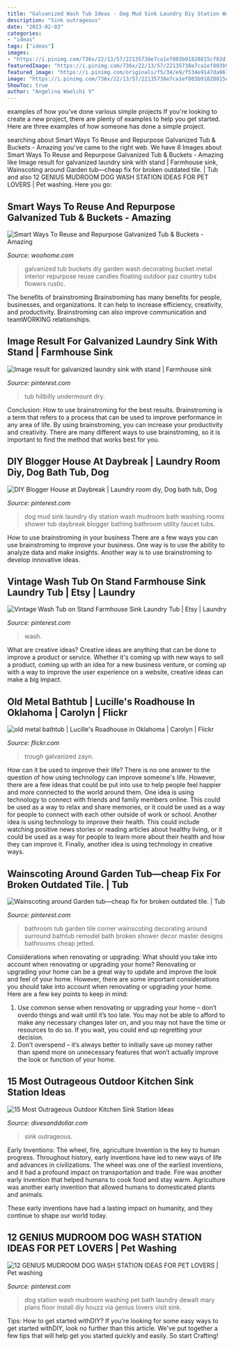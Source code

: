 ```yaml
---
title: "Galvanized Wash Tub Ideas - Dog Mud Sink Laundry Diy Station Wash Mudroom Bath Washing Rooms Shower Tub Daybreak Blogger Bathing Bathroom Utility Faucet Tubs"
description: "Sink outrageous"
date: "2023-02-03"
categories:
- "ideas"
tags: ["ideas"]
images:
- "https://i.pinimg.com/736x/22/13/57/22135738e7ca1ef803b91828815cf83d.jpg"
featuredImage: "https://i.pinimg.com/736x/22/13/57/22135738e7ca1ef803b91828815cf83d.jpg"
featured_image: "https://i.pinimg.com/originals/f5/34/e9/f534e9147da9618b75e38483ea134e0d.jpg"
image: "https://i.pinimg.com/736x/22/13/57/22135738e7ca1ef803b91828815cf83d.jpg"
ShowToc: true
author: "Angelina Waelchi V"
---
```



examples of how you've done various simple projects
If you're looking to create a new project, there are plenty of examples to help you get started. Here are three examples of how someone has done a simple project.

	

		
searching about Smart Ways To Reuse and Repurpose Galvanized Tub &amp; Buckets - Amazing you've came to the right web. We have 8 Images about Smart Ways To Reuse and Repurpose Galvanized Tub &amp; Buckets - Amazing like Image result for galvanized laundry sink with stand | Farmhouse sink, Wainscoting around Garden tub—cheap fix for broken outdated tile. | Tub and also 12 GENIUS MUDROOM DOG WASH STATION IDEAS FOR PET LOVERS | Pet washing. Here you go:
		
    
## Smart Ways To Reuse And Repurpose Galvanized Tub &amp; Buckets - Amazing

<img loading=lazy src="http://www.woohome.com/wp-content/uploads/2015/10/Galvanized-Tub-Buckets-WooHome-28.jpg" onerror="this.onerror=null;this.src='https://tse2.mm.bing.net/th?id=OIP.kIClyZAHqivchhocQIs1-QHaLG&amp;pid=15.1';" alt="Smart Ways To Reuse and Repurpose Galvanized Tub &amp; Buckets - Amazing">

_Source: woohome.com_

>galvanized tub buckets diy garden wash decorating bucket metal interior repurpose reuse candles floating outdoor paz country tubs flowers rustic. 

	

The benefits of brainstroming
Brainstroming has many benefits for people, businesses, and organizations. It can help to increase efficiency, creativity, and productivity. Brainstroming can also improve communication and teamWORKING relationships.

    
## Image Result For Galvanized Laundry Sink With Stand | Farmhouse Sink

<img loading=lazy src="https://i.pinimg.com/736x/22/13/57/22135738e7ca1ef803b91828815cf83d.jpg" onerror="this.onerror=null;this.src='https://tse3.mm.bing.net/th?id=OIP.ciYbDz8h28npu82YvDHIwQHaHa&amp;pid=15.1';" alt="Image result for galvanized laundry sink with stand | Farmhouse sink">

_Source: pinterest.com_

>tub hillbilly undermount dry. 

	

Conclusion: How to use brainstroming for the best results.
Brainstroming is a term that refers to a process that can be used to improve performance in any area of life. By using brainstroming, you can increase your productivity and creativity. There are many different ways to use brainstroming, so it is important to find the method that works best for you.

    
## DIY Blogger House At Daybreak | Laundry Room Diy, Dog Bath Tub, Dog

<img loading=lazy src="https://i.pinimg.com/originals/f5/34/e9/f534e9147da9618b75e38483ea134e0d.jpg" onerror="this.onerror=null;this.src='https://tse4.mm.bing.net/th?id=OIP.jMNHYkz5u3utKFqY5f44bwHaJ4&amp;pid=15.1';" alt="DIY Blogger House at Daybreak | Laundry room diy, Dog bath tub, Dog">

_Source: pinterest.com_

>dog mud sink laundry diy station wash mudroom bath washing rooms shower tub daybreak blogger bathing bathroom utility faucet tubs. 

	

How to use brainstroming in your business
There are a few ways you can use brainstroming to improve your business. One way is to use the ability to analyze data and make insights. Another way is to use brainstroming to develop innovative ideas.

    
## Vintage Wash Tub On Stand Farmhouse Sink Laundry Tub | Etsy | Laundry

<img loading=lazy src="https://i.pinimg.com/736x/5b/d0/a7/5bd0a7a35ed710619c1acea290634f01.jpg" onerror="this.onerror=null;this.src='https://tse4.mm.bing.net/th?id=OIP.HPfSXH-bxzix3mirkJtNDAHaGY&amp;pid=15.1';" alt="Vintage Wash Tub on Stand Farmhouse Sink Laundry Tub | Etsy | Laundry">

_Source: pinterest.com_

>wash. 

	

What are creative ideas?
Creative ideas are anything that can be done to improve a product or service. Whether it's coming up with new ways to sell a product, coming up with an idea for a new business venture, or coming up with a way to improve the user experience on a website, creative ideas can make a big impact.

    
## Old Metal Bathtub | Lucille&#039;s Roadhouse In Oklahoma | Carolyn | Flickr

<img loading=lazy src="https://c2.staticflickr.com/6/5087/5232344740_bb2d4744d5_z.jpg" onerror="this.onerror=null;this.src='https://tse1.mm.bing.net/th?id=OIP.kJrH9m3Dqh_uyqwn45wbSwHaFj&amp;pid=15.1';" alt="old metal bathtub | Lucille&#039;s Roadhouse in Oklahoma | Carolyn | Flickr">

_Source: flickr.com_

>trough galvanized zayn. 

	

How can it be used to improve their life?
There is no one answer to the question of how using technology can improve someone's life. However, there are a few ideas that could be put into use to help people feel happier and more connected to the world around them. One idea is using technology to connect with friends and family members online. This could be used as a way to relax and share memories, or it could be used as a way for people to connect with each other outside of work or school. Another idea is using technology to improve their health. This could include watching positive news stories or reading articles about healthy living, or it could be used as a way for people to learn more about their health and how they can improve it. Finally, another idea is using technology in creative ways.

    
## Wainscoting Around Garden Tub—cheap Fix For Broken Outdated Tile. | Tub

<img loading=lazy src="https://i.pinimg.com/736x/5b/da/6a/5bda6ae7ca7a1aae81da2ddbbaa14675.jpg" onerror="this.onerror=null;this.src='https://tse2.mm.bing.net/th?id=OIP.N4QBVuXJrHqfa-nI-s4HNAHaJ3&amp;pid=15.1';" alt="Wainscoting around Garden tub—cheap fix for broken outdated tile. | Tub">

_Source: pinterest.com_

>bathroom tub garden tile corner wainscoting decorating around surround bathtub remodel bath broken shower decor master designs bathrooms cheap jetted. 

	

Considerations when renovating or upgrading: What should you take into account when renovating or upgrading your home?
Renovating or upgrading your home can be a great way to update and improve the look and feel of your home. However, there are some important considerations you should take into account when renovating or upgrading your home. Here are a few key points to keep in mind: 
1. Use common sense when renovating or upgrading your home – don’t overdo things and wait until it’s too late. You may not be able to afford to make any necessary changes later on, and you may not have the time or resources to do so. If you wait, you could end up regretting your decision. 
2. Don’t overspend – it’s always better to initially save up money rather than spend more on unnecessary features that won’t actually improve the look or function of your home.

    
## 15 Most Outrageous Outdoor Kitchen Sink Station Ideas

<img loading=lazy src="https://www.divesanddollar.com/wp-content/uploads/2017/05/outdoor-kitchen-sink-station-13-FILEminimizer.jpg" onerror="this.onerror=null;this.src='https://tse1.mm.bing.net/th?id=OIP.Wya6--kzvVZP4H4moYAIbgHaNJ&amp;pid=15.1';" alt="15 Most Outrageous Outdoor Kitchen Sink Station Ideas">

_Source: divesanddollar.com_

>sink outrageous. 

	

Early Inventions: The wheel, fire, agriculture
Invention is the key to human progress. Throughout history, early inventions have led to new ways of life and advances in civilizations.
The wheel was one of the earliest inventions, and it had a profound impact on transportation and trade. Fire was another early invention that helped humans to cook food and stay warm. Agriculture was another early invention that allowed humans to domesticated plants and animals.

These early inventions have had a lasting impact on humanity, and they continue to shape our world today.

    
## 12 GENIUS MUDROOM DOG WASH STATION IDEAS FOR PET LOVERS | Pet Washing

<img loading=lazy src="https://i.pinimg.com/736x/da/85/97/da8597fefecb24a21fffdb36be8ca5ed.jpg" onerror="this.onerror=null;this.src='https://tse4.mm.bing.net/th?id=OIP.aFGiMNmAUZiHBUcqnZOn0wHaLK&amp;pid=15.1';" alt="12 GENIUS MUDROOM DOG WASH STATION IDEAS FOR PET LOVERS | Pet washing">

_Source: pinterest.com_

>dog station wash mudroom washing pet bath laundry dewalt mary plans floor install diy houzz via genius lovers visit sink. 

	

Tips: How to get started withDIY?
If you're looking for some easy ways to get started withDIY, look no further than this article. We've put together a few tips that will help get you started quickly and easily. So start Crafting!


